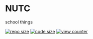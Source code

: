 # NUTC
school things

[![repo size](https://img.shields.io/github/repo-size/oporu/NUTC)](../../)
[![code size](https://img.shields.io/github/languages/code-size/oporu/NUTC)](../../)
[![view counter](https://api.countapi.xyz/hit/oporu.github.io/NUTC)](../../)
